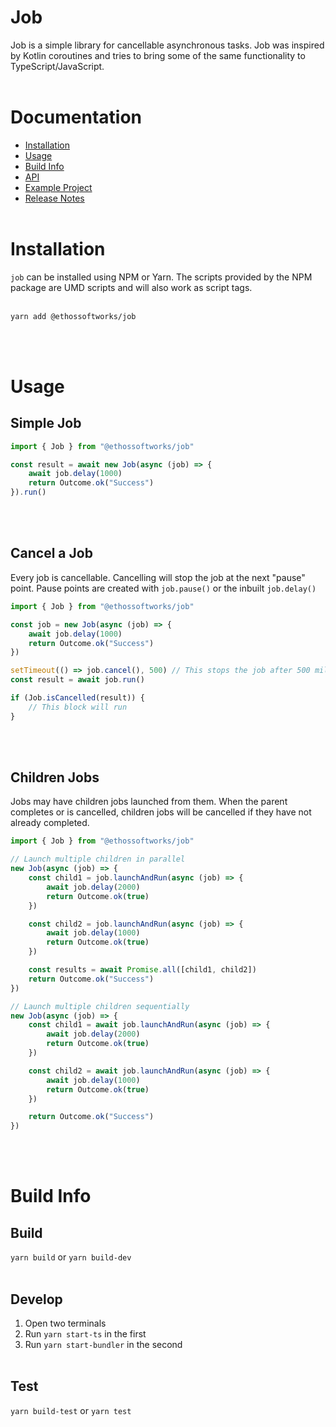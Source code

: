 # Job

Job is a simple library for cancellable asynchronous tasks. Job was inspired by Kotlin coroutines and tries to bring
some of the same functionality to TypeScript/JavaScript.
<br><br>

# Documentation
- [Installation](#installation)
- [Usage](#usage)
- [Build Info](#build-info)
- [API](docs/api.md)
- [Example Project](example/)
- [Release Notes](docs/release-notes.md)
<br><br>

# Installation
`job` can be installed using NPM or Yarn. The scripts provided by the NPM package are UMD scripts and will also work as script tags.
<br><br>

```bash
yarn add @ethossoftworks/job
```
<br><br>

# Usage
## Simple Job
```typescript
import { Job } from "@ethossoftworks/job"

const result = await new Job(async (job) => {
    await job.delay(1000)
    return Outcome.ok("Success")
}).run()
```
<br><br>

## Cancel a Job
Every job is cancellable. Cancelling will stop the job at the next "pause" point.
Pause points are created with `job.pause()` or the inbuilt `job.delay()`
```typescript
import { Job } from "@ethossoftworks/job"

const job = new Job(async (job) => {
    await job.delay(1000)
    return Outcome.ok("Success")
})

setTimeout(() => job.cancel(), 500) // This stops the job after 500 milliseconds
const result = await job.run()

if (Job.isCancelled(result)) {
    // This block will run
}
```
<br><br>

## Children Jobs
Jobs may have children jobs launched from them. When the parent completes or is cancelled, children jobs will be cancelled if they have not already completed.

```typescript
import { Job } from "@ethossoftworks/job"

// Launch multiple children in parallel
new Job(async (job) => {
    const child1 = job.launchAndRun(async (job) => {
        await job.delay(2000)
        return Outcome.ok(true)
    })

    const child2 = job.launchAndRun(async (job) => {
        await job.delay(1000)
        return Outcome.ok(true)
    })

    const results = await Promise.all([child1, child2])
    return Outcome.ok("Success")
})

// Launch multiple children sequentially
new Job(async (job) => {
    const child1 = await job.launchAndRun(async (job) => {
        await job.delay(2000)
        return Outcome.ok(true)
    })

    const child2 = await job.launchAndRun(async (job) => {
        await job.delay(1000)
        return Outcome.ok(true)
    })

    return Outcome.ok("Success")
})
```
<br><br>

# Build Info
## Build
`yarn build` or `yarn build-dev`
<br><br>

## Develop
1. Open two terminals
2. Run `yarn start-ts` in the first
3. Run `yarn start-bundler` in the second
<br><br>

## Test
`yarn build-test` or `yarn test`
<br><br>